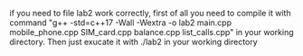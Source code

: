 if you need to file lab2 work correctly, first of all you need to compile it with command "g++ -std=c++17 -Wall -Wextra -o lab2 main.cpp mobile_phone.cpp SIM_card.cpp balance.cpp list_calls.cpp"
in your working directory. Then just exucate it with ./lab2 in your working directory
